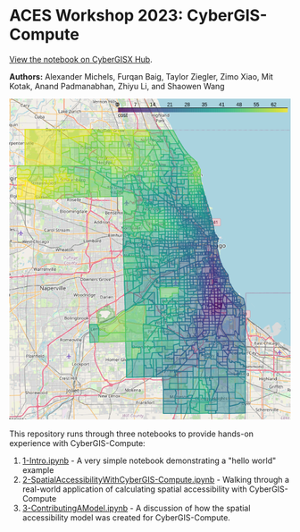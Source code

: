 # ACES Workshop 2023: CyberGIS-Compute

[View the notebook on CyberGISX Hub](https://cybergisxhub.cigi.illinois.edu/notebook/aces-workshop-2023-cybergis-compute/).

**Authors:** Alexander Michels, Furqan Baig, Taylor Ziegler, Zimo Xiao, Mit Kotak, Anand Padmanabhan, Zhiyu Li, and Shaowen Wang

![Map of Chicago showing travel-cost](img/Chicago.png)

This repository runs through three notebooks to provide hands-on experience with CyberGIS-Compute:

1. [1-Intro.ipynb](1-Intro.ipynb) - A very simple notebook demonstrating a "hello world" example
2. [2-SpatialAccessibilityWithCyberGIS-Compute.ipynb](2-SpatialAccessibilityWithCyberGIS-Compute.ipynb) - Walking through a real-world application of calculating spatial accessibility with CyberGIS-Compute
3. [3-ContributingAModel.ipynb](3-ContributingAModel.ipynb) - A discussion of how the spatial accessibility model was created for CyberGIS-Compute.

